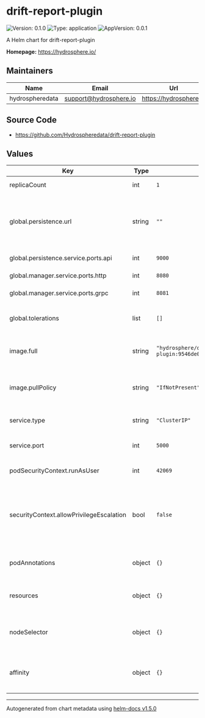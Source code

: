 # drift-report-plugin

![Version: 0.1.0](https://img.shields.io/badge/Version-0.1.0-informational?style=flat-square) ![Type: application](https://img.shields.io/badge/Type-application-informational?style=flat-square) ![AppVersion: 0.0.1](https://img.shields.io/badge/AppVersion-0.0.1-informational?style=flat-square)

A Helm chart for drift-report-plugin

**Homepage:** <https://hydrosphere.io/>

## Maintainers

| Name | Email | Url |
| ---- | ------ | --- |
| hydrospheredata | support@hydrosphere.io | https://hydrosphere.io |

## Source Code

* <https://github.com/Hydrospheredata/drift-report-plugin>

## Values

| Key | Type | Default | Description |
|-----|------|---------|-------------|
| replicaCount | int | `1` | number of replicas |
| global.persistence.url | string | `""` | Endpoint for the object storage. Compatible with S3 or Minio |
| global.persistence.service.ports.api | int | `9000` | Minio api port |
| global.manager.service.ports.http | int | `8080` | Manager http port |
| global.manager.service.ports.grpc | int | `8081` | Manager grpc port |
| global.tolerations | list | `[]` | Tolerations for drift-report-plugin pods |
| image.full | string | `"hydrosphere/drift-report-plugin:9546de06c61d04a3f0f05744cf2421cd5f07f1a5"` | drift-report-plugin image |
| image.pullPolicy | string | `"IfNotPresent"` | drift-report-plugin image pull policy |
| service.type | string | `"ClusterIP"` | Kubernetes Service type |
| service.port | int | `5000` | drift-report-plugin port |
| podSecurityContext.runAsUser | int | `42069` | User ID for the container |
| securityContext.allowPrivilegeEscalation | bool | `false` | Container child process can gain more privileges than its parent |
| podAnnotations | object | `{}` | Map of annotations to add to the pods |
| resources | object | `{}` | Map of resources to add to the pods |
| nodeSelector | object | `{}` | Node labels for drift-report-plugin pods assignment |
| affinity | object | `{}` | Affinity for drift-report-plugin pods assignment |

----------------------------------------------
Autogenerated from chart metadata using [helm-docs v1.5.0](https://github.com/norwoodj/helm-docs/releases/v1.5.0)
